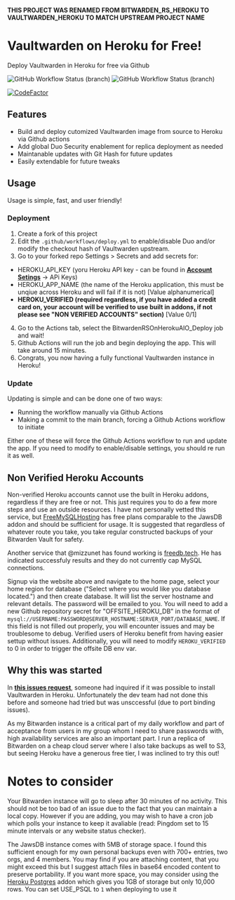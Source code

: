 **THIS PROJECT WAS RENAMED FROM BITWARDEN_RS_HEROKU TO VAULTWARDEN_HEROKU TO MATCH UPSTREAM PROJECT NAME**

# Vaultwarden on Heroku for Free!
Deploy Vaultwarden in Heroku for free via Github

![GitHub Workflow Status (branch)](https://img.shields.io/github/workflow/status/davidjameshowell/vaultwarden_heroku/VaultwardenOnHeroku_Deploy/main?label=Deploy%20Vaultwarden&style=for-the-badge)
![GitHub Workflow Status (branch)](https://img.shields.io/github/workflow/status/davidjameshowell/vaultwarden_heroku/VaultwardenOnHeroku_Update/main?label=Update%20Vaultwarden&style=for-the-badge)

[![CodeFactor](https://www.codefactor.io/repository/github/davidjameshowell/vaultwarden_heroku/badge)](https://www.codefactor.io/repository/github/davidjameshowell/vaultwarden_heroku)

## Features
* Build and deploy cutomized Vaultwarden image from source to Heroku via Github actions
* Add global Duo Security enablement for replica deployment as needed
* Maintanable updates with Git Hash for future updates
* Easily extendable for future tweaks

## Usage

Usage is simple, fast, and user friendly!

### Deployment

1. Create a fork of this project
2. Edit the `.github/workflows/deploy.yml` to enable/disable Duo and/or modify the checkout hash of Vaultwarden upstream.
3. Go to your forked repo Settings > Secrets and add secrets for:
  * HEROKU_API_KEY (yoru Heroku API key - can be found in **[Account Setings](https://dashboard.heroku.com/account)** -> APi Keys)
  * HEROKU_APP_NAME (the name of the Heroku application, this must be unqiue across Heroku and will fail if it is not) [Value alphanumerical]
  * **HEROKU_VERIFIED (required regardless, if you have added a credit card on, your account will be verified to use built in addons, if not please see "NON VERIFIED ACCOUNTS" section)** [Value 0/1]
4. Go to the Actions tab, select the BitwardenRSOnHerokuAIO_Deploy job and wait!
5. Github Actions will run the job and begin deploying the app. This will take around 15 minutes.
6. Congrats, you now having a fully functional Vaultwarden instance in Heroku!
 
 ### Update
 
 Updating is simple and can be done one of two ways:
 * Running the workflow manually via Github Actions
 * Making a commit to the main branch, forcing a Github Actions workflow to initiate
 
Either one of these will force the Github Actions workflow to run and update the app. If you need to modify to enable/disable settings, you should re run it as well.

## Non Verified Heroku Accounts
Non-verified Heroku accounts cannot use the built in Heroku addons, regardless if they are free or not. This just requires you to do a few more steps and use an outside resources. I have not personally vetted this service, but [FreeMySQLHosting](https://www.freemysqlhosting.net/) has free plans comparable to the JawsDB addon and should be sufficient for usage. It is suggested that regardless of whatever route you take, you take regular constructed backups of your Bitwarden Vault for safety. 

Another service that @mizzunet has found working is [freedb.tech](https://freedb.tech). He has indicated successfuly results and they do not currently cap MySQL connections.

Signup via the website above and navigate to the home page, select your home region for database ("Select where you would like you database located.") and then create database. It will list the server hostname and relevant details. The password will be emailed to you. You will need to add a new Github repository secret for "OFFSITE_HEROKU_DB" in the format of `mysql://USERNAME:PASSWORD@SERVER_HOSTNAME:SERVER_PORT/DATABASE_NAME`. If this field is not filled out properly, you will encounter issues and may be troublesome to debug. Verified users of Heroku benefit from having easier settup without issues. Additionally, you will need to modify `HEROKU_VERIFIED` to 0 in order to trigger the offsite DB env var.

## Why this was started
In **[this issues request](https://github.com/dani-garcia/Vaultwarden/issues/954)**, someone had inquired if it was possible to install Vaultwarden in Heroku. Unfortunately the dev team had not done this before and someone had tried but was unsccessful (due to port binding issues).

As my Bitwarden instance is a critical part of my daily workflow and part of acceptance from users in my group whom I need to share passwords with, high availability services are also an important part. I run a replica of Bitwarden on a cheap cloud server where I also take backups as well to S3, but seeing Heroku have a generous free tier, I was inclined to try this out!

# Notes to consider

Your Bitwarden instance will go to sleep after 30 minutes of no activity. This should not be too bad of an issue due to the fact that you can maintain a local copy. However if you are adding, you may wish to have a cron job which polls your instance to keep it avaliable (read: Pingdom set to 15 minute intervals or any website status checker).

The JawsDB instance comes with 5MB of storage space. I found this sufficient enough for my own personal backups even with 700+ entries, two orgs, and 4 members. You may find if you are attaching content, that you might exceed this but I suggest attach files in base64 encoded content to preserve portability. If you want more space, you may consider using the [Heroku Postgres](https://elements.heroku.com/addons/heroku-postgresql) addon which gives you 1GB of storage but only 10,000 rows. You can set USE_PSQL to `1` when deploying to use it
